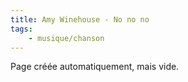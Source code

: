 ```yaml
---
title: Amy Winehouse - No no no
tags:
    - musique/chanson
---
```


Page créée automatiquement, mais vide.
